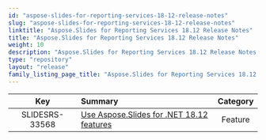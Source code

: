 ```yaml
---
id: "aspose-slides-for-reporting-services-18-12-release-notes"
slug: "aspose-slides-for-reporting-services-18-12-release-notes"
linktitle: "Aspose.Slides for Reporting Services 18.12 Release Notes"
title: "Aspose.Slides for Reporting Services 18.12 Release Notes"
weight: 10
description: "Aspose.Slides for Reporting Services 18.12 Release Notes – the latest updates and fixes."
type: "repository"
layout: "release"
family_listing_page_title: "Aspose.Slides for Reporting Services 18.12 Release Notes"
---
```


|**Key** |**Summary** |**Category** |
| :-: | :- | :-: |
|SLIDESRS-33568|[Use Aspose.Slides for .NET 18.12 features](/slides/net/release-notes/2018/aspose-slides-for-net-18-12-release-notes/)|Feature|

